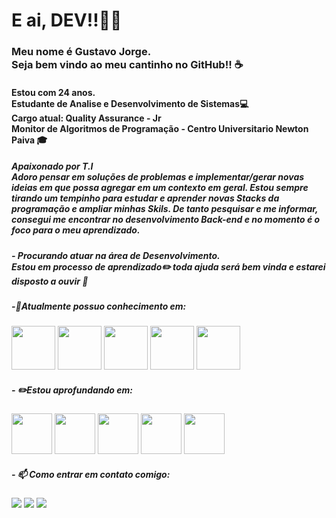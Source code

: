 # E ai, DEV!!👋🏽
### Meu nome é Gustavo Jorge. <br/>Seja bem vindo ao meu cantinho no GitHub!! :coffee:
#### Estou com 24 anos. <br/> Estudante de Analise e Desenvolvimento de Sistemas💻<br/> Cargo atual: Quality Assurance - Jr<br/>Monitor de Algoritmos de Programação - Centro Universitario Newton Paiva 🎓

##### Apaixonado por T.I <br/> Adoro pensar em soluções de problemas e implementar/gerar novas ideias em que possa agregar em um contexto em geral. Estou sempre tirando um tempinho para estudar e aprender novas Stacks da programação e ampliar minhas Skils. De tanto pesquisar e me informar, consegui me encontrar no desenvolvimento **Back-end** e no momento é o foco para o meu aprendizado. 
##### - Procurando atuar na área de Desenvolvimento. <br/> Estou em processo de aprendizado✏️ toda ajuda será bem vinda e estarei disposto a ouvir 🤗

##### -🌱Atualmente possuo conhecimento em: 
<img src="https://cdn.jsdelivr.net/gh/devicons/devicon/icons/java/java-original.svg" width="70" height="70"/> <img src="https://cdn.icon-icons.com/icons2/2415/PNG/512/c_original_logo_icon_146611.png" width="70" height="70"/> <img src="https://cdn-icons-png.flaticon.com/512/25/25231.png" width="70" height="70"/> <img src="https://cdn-icons-png.flaticon.com/512/174/174854.png" width="70" height="70"/> <img src="https://cdn-icons-png.flaticon.com/512/29/29165.png" width="70" height="70"/>


##### - ✏️Estou aprofundando em:
<img src="https://cdn.jsdelivr.net/gh/devicons/devicon/icons/java/java-original.svg" width="65" height="65"/> <img src="https://static-00.iconduck.com/assets.00/spring-icon-256x256-2efvkvky.png" width="65" height="65"/> <img src="https://cdn-icons-png.flaticon.com/512/732/732190.png" width="65" height="65"/>  <img src="https://cdn-icons-png.flaticon.com/512/5968/5968342.png" width="65" height="65"/> <img src="https://git-scm.com/images/logos/downloads/Git-Icon-1788C.png" width="65" height="65"/>



##### - 📫 Como entrar em contato comigo:

<div>
<a href="https://www.instagram.com/gustavo.jorgge/" target="_blank"><img src="https://img.shields.io/badge/-Instagram-%23E4405F?style=for-the-badge&logo=instagram&logoColor=white" target="_blank"></a>
<a href="https://www.linkedin.com/in/gustavojorgge/" target="_blank"><img src="https://img.shields.io/badge/-LinkedIn-%230077B5?style=for-the-badge&logo=linkedin&logoColor=white" target="_blank"></a>
<a href = "gustavo.jorge1207@gmail.com"><img src="https://img.shields.io/badge/Gmail-D14836?style=for-the-badge&logo=gmail&logoColor=white" target="_blank"></a>
<div>
